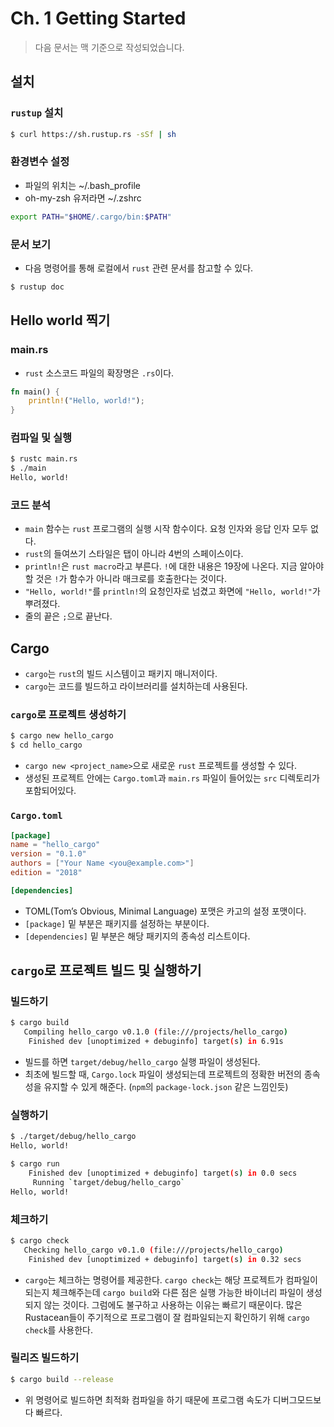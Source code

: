 # Ch. 1 Getting Started

> 다음 문서는 맥 기준으로 작성되었습니다.

## 설치

### `rustup` 설치
```bash
$ curl https://sh.rustup.rs -sSf | sh
```

### 환경변수 설정

- 파일의 위치는 ~/.bash_profile
- oh-my-zsh 유저라면 ~/.zshrc

```bash
export PATH="$HOME/.cargo/bin:$PATH"
```

### 문서 보기

- 다음 명령어를 통해 로컬에서 `rust` 관련 문서를 참고할 수 있다.

```bash
$ rustup doc
```

## Hello world 찍기

### main.rs

- `rust` 소스코드 파일의 확장명은 `.rs`이다.

```rust
fn main() {
    println!("Hello, world!");
}
```

### 컴파일 및 실행

```bash
$ rustc main.rs
$ ./main
Hello, world!
```

### 코드 분석

- `main` 함수는 `rust` 프로그램의 실행 시작 함수이다. 요청 인자와 응답 인자 모두 없다.
- `rust`의 들여쓰기 스타일은 탭이 아니라 4번의 스페이스이다.
- `println!`은 `rust macro`라고 부른다. `!`에 대한 내용은 19장에 나온다. 지금 알아야할 것은 `!`가 함수가 아니라 매크로를 호출한다는 것이다.
- `"Hello, world!"`를 `println!`의 요청인자로 넘겼고 화면에 `"Hello, world!"`가 뿌려졌다.
- 줄의 끝은 `;`으로 끝난다.

## Cargo

- `cargo`는 `rust`의 빌드 시스템이고 패키지 매니저이다.
- `cargo`는 코드를 빌드하고 라이브러리를 설치하는데 사용된다.

### `cargo`로 프로젝트 생성하기

```bash
$ cargo new hello_cargo
$ cd hello_cargo
```

* `cargo new <project_name>`으로 새로운 `rust` 프로젝트를 생성할 수 있다.
* 생성된 프로젝트 안에는 `Cargo.toml`과 `main.rs` 파일이 들어있는 `src` 디렉토리가 포함되어있다.

### `Cargo.toml`

```toml
[package]
name = "hello_cargo"
version = "0.1.0"
authors = ["Your Name <you@example.com>"]
edition = "2018"

[dependencies]
```

* TOML(Tom’s Obvious, Minimal Language) 포맷은 카고의 설정 포맷이다.
* `[package]` 밑 부분은 패키지를 설정하는 부분이다.
* `[dependencies]` 밑 부분은 해당 패키지의 종속성 리스트이다.

## `cargo`로 프로젝트 빌드 및 실행하기

### 빌드하기

```bash
$ cargo build
   Compiling hello_cargo v0.1.0 (file:///projects/hello_cargo)
    Finished dev [unoptimized + debuginfo] target(s) in 6.91s
```

* 빌드를 하면 `target/debug/hello_cargo` 실행 파일이 생성된다.
* 최초에 빌드할 때, `Cargo.lock` 파일이 생성되는데 프로젝트의 정확한 버전의 종속성을 유지할 수 있게 해준다. (`npm`의 `package-lock.json` 같은 느낌인듯)

### 실행하기

```bash
$ ./target/debug/hello_cargo
Hello, world!
```

```bash
$ cargo run
    Finished dev [unoptimized + debuginfo] target(s) in 0.0 secs
     Running `target/debug/hello_cargo`
Hello, world!
```

### 체크하기

```bash
$ cargo check
   Checking hello_cargo v0.1.0 (file:///projects/hello_cargo)
    Finished dev [unoptimized + debuginfo] target(s) in 0.32 secs
```

* `cargo`는 체크하는 명령어를 제공한다. `cargo check`는 해당 프로젝트가 컴파일이 되는지 체크해주는데 `cargo build`와 다른 점은 실행 가능한 바이너리 파일이 생성되지 않는 것이다. 그럼에도 불구하고 사용하는 이유는 빠르기 때문이다. 많은 Rustacean들이 주기적으로 프로그램이 잘 컴파일되는지 확인하기 위해 `cargo check`를 사용한다.

### 릴리즈 빌드하기

```bash
$ cargo build --release
```

* 위 명령어로 빌드하면 최적화 컴파일을 하기 때문에 프로그램 속도가 디버그모드보다 빠르다.

